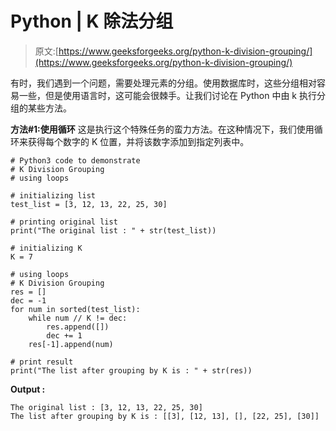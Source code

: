 # Python | K 除法分组

> 原文:[https://www.geeksforgeeks.org/python-k-division-grouping/](https://www.geeksforgeeks.org/python-k-division-grouping/)

有时，我们遇到一个问题，需要处理元素的分组。使用数据库时，这些分组相对容易一些，但是使用语言时，这可能会很棘手。让我们讨论在 Python 中由 k 执行分组的某些方法。

**方法#1:使用循环**
这是执行这个特殊任务的蛮力方法。在这种情况下，我们使用循环来获得每个数字的 K 位置，并将该数字添加到指定列表中。

```
# Python3 code to demonstrate
# K Division Grouping
# using loops

# initializing list
test_list = [3, 12, 13, 22, 25, 30]

# printing original list
print("The original list : " + str(test_list))

# initializing K 
K = 7

# using loops
# K Division Grouping
res = []
dec = -1
for num in sorted(test_list):
    while num // K != dec:
        res.append([])
        dec += 1
    res[-1].append(num)

# print result
print("The list after grouping by K is : " + str(res))
```

**Output :**

```
The original list : [3, 12, 13, 22, 25, 30]
The list after grouping by K is : [[3], [12, 13], [], [22, 25], [30]]

```